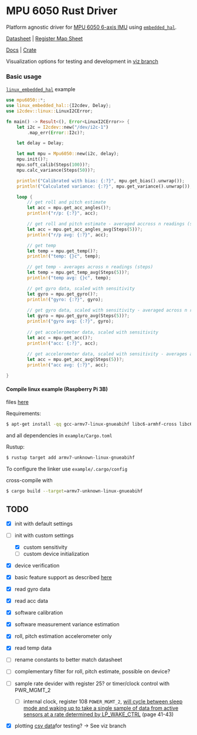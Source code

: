 # MPU 6050 Rust Driver

Platform agnostic driver for [MPU 6050 6-axis IMU](https://www.invensense.com/products/motion-tracking/6-axis/mpu-6500/) using [`embedded_hal`](https://github.com/rust-embedded/embedded-hal).

[Datasheet](https://www.invensense.com/wp-content/uploads/2015/02/MPU-6500-Datasheet2.pdf) | [Register Map Sheet](https://www.invensense.com/wp-content/uploads/2015/02/MPU-6000-Register-Map1.pdf)

[Docs](https://docs.rs/mpu6050/0.1.2/mpu6050/) | [Crate](https://crates.io/crates/mpu6050)

Visualization options for testing and development in [viz branch](https://github.com/juliangaal/mpu6050/tree/viz/viz)

### Basic usage 
[`linux_embedded_hal`](https://github.com/rust-embedded/linux-embedded-hal) example
```rust
use mpu6050::*;
use linux_embedded_hal::{I2cdev, Delay};
use i2cdev::linux::LinuxI2CError;

fn main() -> Result<(), Error<LinuxI2CError>> {
    let i2c = I2cdev::new("/dev/i2c-1")
        .map_err(Error::I2c)?;

    let delay = Delay;

    let mut mpu = Mpu6050::new(i2c, delay);
    mpu.init()?;
    mpu.soft_calib(Steps(100))?;
    mpu.calc_variance(Steps(50))?;

    println!("Calibrated with bias: {:?}", mpu.get_bias().unwrap());
    println!("Calculated variance: {:?}", mpu.get_variance().unwrap());

    loop {
        // get roll and pitch estimate
        let acc = mpu.get_acc_angles()?;
        println!("r/p: {:?}", acc);

        // get roll and pitch estimate - averaged accross n readings (steps)
        let acc = mpu.get_acc_angles_avg(Steps(5))?;
        println!("r/p avg: {:?}", acc);

        // get temp
        let temp = mpu.get_temp()?;
        println!("temp: {}c", temp);

        // get temp - averages across n readings (steps)
        let temp = mpu.get_temp_avg(Steps(5))?;
        println!("temp avg: {}c", temp);

        // get gyro data, scaled with sensitivity 
        let gyro = mpu.get_gyro()?;
        println!("gyro: {:?}", gyro);
        
        // get gyro data, scaled with sensitivity - averaged across n readings (steps) 
        let gyro = mpu.get_gyro_avg(Steps(5))?;
        println!("gyro avg: {:?}", gyro);
        
        // get accelerometer data, scaled with sensitivity
        let acc = mpu.get_acc()?;
        println!("acc: {:?}", acc);
        
        // get accelerometer data, scaled with sensitivity - averages across n readings (steps)
        let acc = mpu.get_acc_avg(Steps(5))?;
        println!("acc avg: {:?}", acc);

}
```

#### Compile linux example (Raspberry Pi 3B)
files [here](https://github.com/juliangaal/mpu6050/blob/master/example/)

Requirements: 
```bash
$ apt-get install -qq gcc-armv7-linux-gnueabihf libc6-armhf-cross libc6-dev-armhf-cross
```
and all dependencies in `example/Cargo.toml`

Rustup:
```bash
$ rustup target add armv7-unknown-linux-gnueabihf
```
To configure the linker use `example/.cargo/config`

cross-compile with 
```bash
$ cargo build --target=armv7-unknown-linux-gnueabihf
```

## TODO
- [x] init with default settings
- [ ] init with custom settings
  - [x] custom sensitivity
  - [ ] custom device initialization
- [x] device verification
- [x] basic feature support as described [here](https://github.com/Tijndagamer/mpu6050/blob/master/mpu6050/mpu6050.py)
- [x] read gyro data
- [x] read acc data
- [x] software calibration
- [x] software measurement variance estimation
- [x] roll, pitch estimation accelerometer only
- [x] read temp data
- [ ] rename constants to better match datasheet
- [ ] complementary filter for roll, pitch estimate, possible on device? 
- [ ] sample rate devider with register 25? or timer/clock control with PWR_MGMT_2
  - [ ] internal clock, register 108 `POWER_MGMT_2`, [will  cycle between  sleep mode  and  waking  up  to  take a single  sample of data from active sensors at a rate determined by LP_WAKE_CTRL](https://www.invensense.com/wp-content/uploads/2015/02/MPU-6000-Register-Map1.pdf) (page 41-43)
- [x] plotting [csv data](https://plot.ly/python/plot-data-from-csv/)for testing? -> See viz branch


